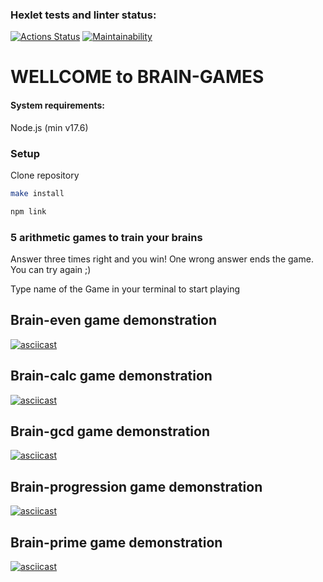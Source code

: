 ### Hexlet tests and linter status:

[![Actions Status](https://github.com/dashulyaalex/frontend-project-44/workflows/hexlet-check/badge.svg)](https://github.com/dashulyaalex/frontend-project-44/actions)
[![Maintainability](https://api.codeclimate.com/v1/badges/0d4c0f732a63e0cabf23/maintainability)](https://codeclimate.com/github/dashulyaalex/frontend-project-44/maintainability">)

# WELLCOME to BRAIN-GAMES

#### System requirements:
Node.js (min v17.6)

### Setup
Clone repository

```bash
make install
```
```bash
npm link
```

### 5 arithmetic games to train your brains

Answer three times right and you win!
One wrong answer ends the game. You can try again ;)

Type name of the Game in your terminal to start playing

## Brain-even game demonstration
[![asciicast](https://asciinema.org/a/98AbliFieSUq3Zthx6GZ6c9Oo.svg)](https://asciinema.org/a/98AbliFieSUq3Zthx6GZ6c9Oo)

## Brain-calc game demonstration
[![asciicast](https://asciinema.org/a/WSMDrE3YKgU5pJW6BQnpY0gMz.svg)](https://asciinema.org/a/WSMDrE3YKgU5pJW6BQnpY0gMz)

## Brain-gcd game demonstration
[![asciicast](https://asciinema.org/a/uuC7txlqc5GFNtVRp1ORjRopc.svg)](https://asciinema.org/a/uuC7txlqc5GFNtVRp1ORjRopc)

## Brain-progression game demonstration
[![asciicast](https://asciinema.org/a/bwQhbJ0v2Bv1KJ3DktahHAlwr.svg)](https://asciinema.org/a/bwQhbJ0v2Bv1KJ3DktahHAlwr)

## Brain-prime game demonstration
[![asciicast](https://asciinema.org/a/DBo40zN5QFtd4cOqDjRczLkbv.svg)](https://asciinema.org/a/DBo40zN5QFtd4cOqDjRczLkbv)






